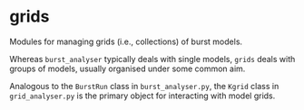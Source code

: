 # grids

Modules for managing grids (i.e., collections) of burst models. 

Whereas `burst_analyser` typically deals with single models, `grids` deals with groups of models, usually organised under some common aim.

Analogous to the `BurstRun` class in `burst_analyser.py`, the `Kgrid` class in `grid_analyser.py` is the primary object for interacting with model grids.
